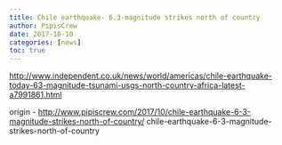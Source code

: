 ```yaml
---
title: Chile earthquake- 6.3-magnitude strikes north of country
author: PipisCrew
date: 2017-10-10
categories: [news]
toc: true
---
```


http://www.independent.co.uk/news/world/americas/chile-earthquake-today-63-magnitude-tsunami-usgs-north-country-africa-latest-a7991861.html

origin - http://www.pipiscrew.com/2017/10/chile-earthquake-6-3-magnitude-strikes-north-of-country/ chile-earthquake-6-3-magnitude-strikes-north-of-country